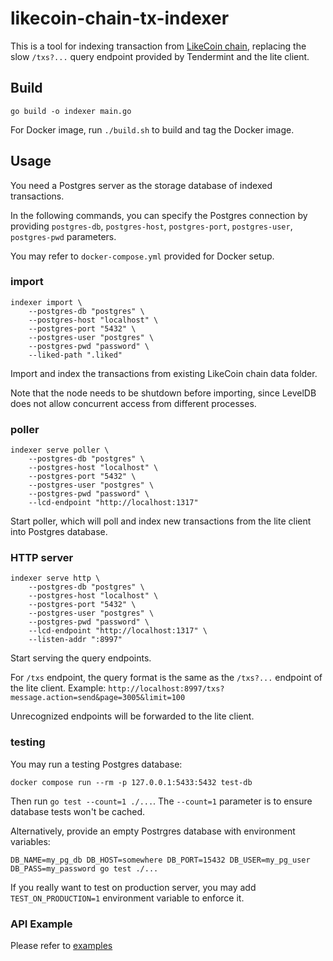 # likecoin-chain-tx-indexer

This is a tool for indexing transaction from [LikeCoin chain](https://github.com/likecoin/likecoin-chain), replacing the slow `/txs?...` query endpoint provided by Tendermint and the lite client.

## Build

`go build -o indexer main.go`

For Docker image, run `./build.sh` to build and tag the Docker image.

## Usage

You need a Postgres server as the storage database of indexed transactions.

In the following commands, you can specify the Postgres connection by providing `postgres-db`, `postgres-host`, `postgres-port`, `postgres-user`, `postgres-pwd` parameters.

You may refer to `docker-compose.yml` provided for Docker setup.

### import

```
indexer import \
    --postgres-db "postgres" \
    --postgres-host "localhost" \
    --postgres-port "5432" \
    --postgres-user "postgres" \
    --postgres-pwd "password" \
    --liked-path ".liked"
```

Import and index the transactions from existing LikeCoin chain data folder.

Note that the node needs to be shutdown before importing, since LevelDB does not allow concurrent access from different processes.

### poller

```
indexer serve poller \
    --postgres-db "postgres" \
    --postgres-host "localhost" \
    --postgres-port "5432" \
    --postgres-user "postgres" \
    --postgres-pwd "password" \
    --lcd-endpoint "http://localhost:1317"
```

Start poller, which will poll and index new transactions from the lite client into Postgres database.

### HTTP server

```
indexer serve http \
    --postgres-db "postgres" \
    --postgres-host "localhost" \
    --postgres-port "5432" \
    --postgres-user "postgres" \
    --postgres-pwd "password" \
    --lcd-endpoint "http://localhost:1317" \
    --listen-addr ":8997"
```

Start serving the query endpoints.

For `/txs` endpoint, the query format is the same as the `/txs?...` endpoint of the lite client. Example: `http://localhost:8997/txs?message.action=send&page=3005&limit=100`

Unrecognized endpoints will be forwarded to the lite client.

### testing

You may run a testing Postgres database:

```
docker compose run --rm -p 127.0.0.1:5433:5432 test-db
```

Then run `go test --count=1 ./...`. The `--count=1` parameter is to ensure database tests won't be cached.

Alternatively, provide an empty Postrgres database with environment variables:

```
DB_NAME=my_pg_db DB_HOST=somewhere DB_PORT=15432 DB_USER=my_pg_user DB_PASS=my_password go test ./...
```

If you really want to test on production server, you may add `TEST_ON_PRODUCTION=1` environment variable to enforce it.

### API Example

Please refer to [examples](./examples)
